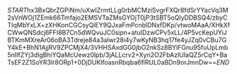 $START$hx3BxQbrZGPiNm/uXwIZrmtLLg0rbMCMziSvgrFXQr8fdSrYYacVq3M2sVnWOj1ZEmk66Tmfajo2EMSVTaZMsGYOjT0jP3tSBT5oQlyDDBSQ4/zbyCTIqMbYxLX+zXHKonCGCsyQiEY9QJxaFmPcnblDNxfDKp/vtwoMAaA/XHkXfCWwQNSdcj6FFI8B7Cn5dWQvuJC0sipn+atuIDzwCPv5xLL/4P5vcKepUYiJBTKmMXreAr06oBA3Tdreje84a3alwr28i4y7wKyNB3hq17fe4yJZq0vCBu7GY4kE+BhN1AjjRV9ZPCMjX4/3VHHSAxdGG0jbO2nkSz8BYlFGnu95fuUpLmb5nIIfZYj3dIgBhiYQaMcUewz0lpb/3jALLcrv2+Xyn2O2FbAzlUIaQZ5rCqY+BaTsEF2Z1SoYR3lr8ORp1+0DjDUKlfoasnRbqba6flRUL0aBDn9orJmnDw==$END$